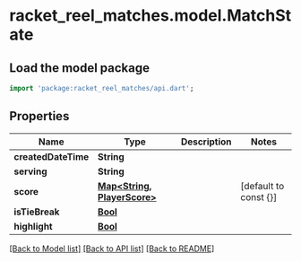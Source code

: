 # racket_reel_matches.model.MatchState

## Load the model package
```dart
import 'package:racket_reel_matches/api.dart';
```

## Properties
Name | Type | Description | Notes
------------ | ------------- | ------------- | -------------
**createdDateTime** | **String** |  | 
**serving** | **String** |  | 
**score** | [**Map<String, PlayerScore>**](PlayerScore.md) |  | [default to const {}]
**isTieBreak** | [**Bool**](Bool.md) |  | 
**highlight** | [**Bool**](Bool.md) |  | 

[[Back to Model list]](../README.md#documentation-for-models) [[Back to API list]](../README.md#documentation-for-api-endpoints) [[Back to README]](../README.md)


